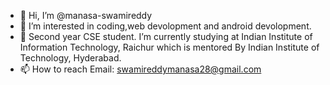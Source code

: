 - 👋 Hi, I’m @manasa-swamireddy
- 👀 I’m interested in coding,web devolopment and android devolopment.
- 🌱 Second year CSE student. I’m currently studying at Indian Institute of Information Technology, Raichur which is mentored By Indian Institute of Technology, Hyderabad.
- 📫 How to reach 
Email: swamireddymanasa28@gmail.com
